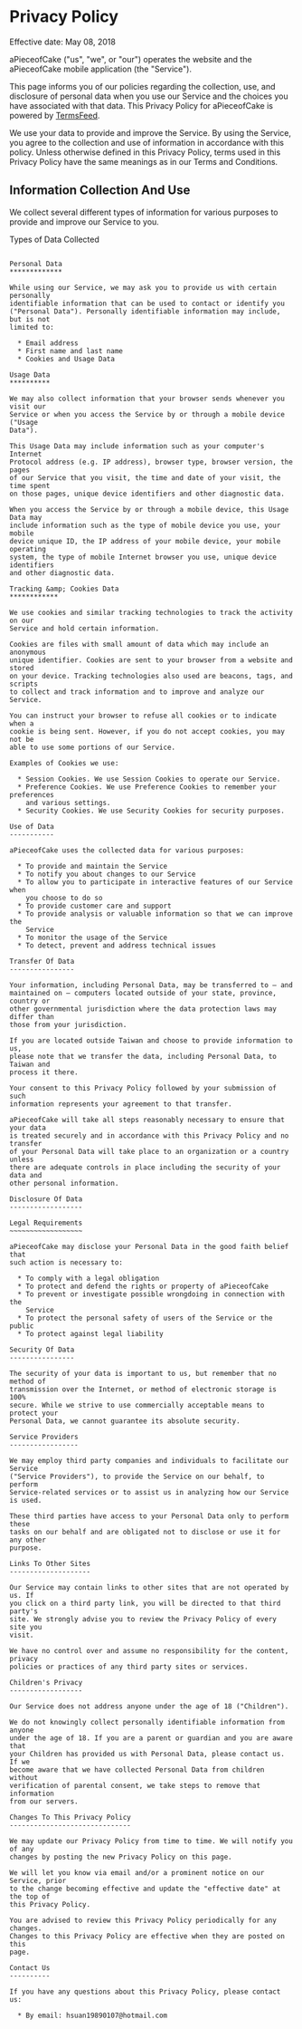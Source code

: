 
Privacy Policy  
==============

Effective date: May 08, 2018

aPieceofCake ("us", "we", or "our") operates the website and the aPieceofCake
mobile application (the "Service").

This page informs you of our policies regarding the collection, use, and
disclosure of personal data when you use our Service and the choices you have
associated with that data. This Privacy Policy for aPieceofCake is powered by
[TermsFeed](https://termsfeed.com/).

We use your data to provide and improve the Service. By using the Service, you
agree to the collection and use of information in accordance with this policy.
Unless otherwise defined in this Privacy Policy, terms used in this Privacy
Policy have the same meanings as in our Terms and Conditions.

Information Collection And Use  
------------------------------

We collect several different types of information for various purposes to
provide and improve our Service to you.

Types of Data Collected  
~~~~~~~~~~~~~~~~~~~~~~~

Personal Data  
*************

While using our Service, we may ask you to provide us with certain personally
identifiable information that can be used to contact or identify you
("Personal Data"). Personally identifiable information may include, but is not
limited to:

  * Email address
  * First name and last name
  * Cookies and Usage Data

Usage Data  
**********

We may also collect information that your browser sends whenever you visit our
Service or when you access the Service by or through a mobile device ("Usage
Data").

This Usage Data may include information such as your computer's Internet
Protocol address (e.g. IP address), browser type, browser version, the pages
of our Service that you visit, the time and date of your visit, the time spent
on those pages, unique device identifiers and other diagnostic data.

When you access the Service by or through a mobile device, this Usage Data may
include information such as the type of mobile device you use, your mobile
device unique ID, the IP address of your mobile device, your mobile operating
system, the type of mobile Internet browser you use, unique device identifiers
and other diagnostic data.

Tracking &amp; Cookies Data  
************

We use cookies and similar tracking technologies to track the activity on our
Service and hold certain information.

Cookies are files with small amount of data which may include an anonymous
unique identifier. Cookies are sent to your browser from a website and stored
on your device. Tracking technologies also used are beacons, tags, and scripts
to collect and track information and to improve and analyze our Service.

You can instruct your browser to refuse all cookies or to indicate when a
cookie is being sent. However, if you do not accept cookies, you may not be
able to use some portions of our Service.

Examples of Cookies we use:

  * Session Cookies. We use Session Cookies to operate our Service.
  * Preference Cookies. We use Preference Cookies to remember your preferences
    and various settings.
  * Security Cookies. We use Security Cookies for security purposes.

Use of Data  
-----------

aPieceofCake uses the collected data for various purposes:

  * To provide and maintain the Service
  * To notify you about changes to our Service
  * To allow you to participate in interactive features of our Service when
    you choose to do so
  * To provide customer care and support
  * To provide analysis or valuable information so that we can improve the
    Service
  * To monitor the usage of the Service
  * To detect, prevent and address technical issues

Transfer Of Data  
----------------

Your information, including Personal Data, may be transferred to — and
maintained on — computers located outside of your state, province, country or
other governmental jurisdiction where the data protection laws may differ than
those from your jurisdiction.

If you are located outside Taiwan and choose to provide information to us,
please note that we transfer the data, including Personal Data, to Taiwan and
process it there.

Your consent to this Privacy Policy followed by your submission of such
information represents your agreement to that transfer.

aPieceofCake will take all steps reasonably necessary to ensure that your data
is treated securely and in accordance with this Privacy Policy and no transfer
of your Personal Data will take place to an organization or a country unless
there are adequate controls in place including the security of your data and
other personal information.

Disclosure Of Data  
------------------

Legal Requirements  
~~~~~~~~~~~~~~~~~~

aPieceofCake may disclose your Personal Data in the good faith belief that
such action is necessary to:

  * To comply with a legal obligation
  * To protect and defend the rights or property of aPieceofCake
  * To prevent or investigate possible wrongdoing in connection with the
    Service
  * To protect the personal safety of users of the Service or the public
  * To protect against legal liability

Security Of Data  
----------------

The security of your data is important to us, but remember that no method of
transmission over the Internet, or method of electronic storage is 100%
secure. While we strive to use commercially acceptable means to protect your
Personal Data, we cannot guarantee its absolute security.

Service Providers  
-----------------

We may employ third party companies and individuals to facilitate our Service
("Service Providers"), to provide the Service on our behalf, to perform
Service-related services or to assist us in analyzing how our Service is used.

These third parties have access to your Personal Data only to perform these
tasks on our behalf and are obligated not to disclose or use it for any other
purpose.

Links To Other Sites  
--------------------

Our Service may contain links to other sites that are not operated by us. If
you click on a third party link, you will be directed to that third party's
site. We strongly advise you to review the Privacy Policy of every site you
visit.

We have no control over and assume no responsibility for the content, privacy
policies or practices of any third party sites or services.

Children's Privacy  
------------------

Our Service does not address anyone under the age of 18 ("Children").

We do not knowingly collect personally identifiable information from anyone
under the age of 18. If you are a parent or guardian and you are aware that
your Children has provided us with Personal Data, please contact us. If we
become aware that we have collected Personal Data from children without
verification of parental consent, we take steps to remove that information
from our servers.

Changes To This Privacy Policy  
------------------------------

We may update our Privacy Policy from time to time. We will notify you of any
changes by posting the new Privacy Policy on this page.

We will let you know via email and/or a prominent notice on our Service, prior
to the change becoming effective and update the "effective date" at the top of
this Privacy Policy.

You are advised to review this Privacy Policy periodically for any changes.
Changes to this Privacy Policy are effective when they are posted on this
page.

Contact Us  
----------

If you have any questions about this Privacy Policy, please contact us:

  * By email: hsuan19890107@hotmail.com

